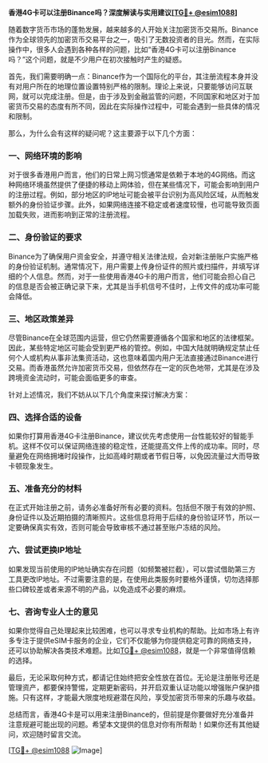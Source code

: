 **香港4G卡可以注册Binance吗？深度解读与实用建议[[TG💪+ @esim1088](https://t.me/s/esim1088)]**

随着数字货币市场的蓬勃发展，越来越多的人开始关注加密货币交易所。Binance作为全球领先的加密货币交易平台之一，吸引了无数投资者的目光。然而，在实际操作中，很多人会遇到各种各样的问题，比如“香港4G卡可以注册Binance吗？”这个问题，就是不少用户在初次接触时产生的疑惑。

首先，我们需要明确一点：Binance作为一个国际化的平台，其注册流程本身并没有对用户所在的地理位置设置特别严格的限制。理论上来说，只要能够访问互联网，就可以完成注册。但是，由于涉及到金融监管的问题，不同国家和地区对于加密货币交易的态度有所不同，因此在实际操作过程中，可能会遇到一些具体的情况和限制。

那么，为什么会有这样的疑问呢？这主要源于以下几个方面：

### **一、网络环境的影响**
对于很多香港用户而言，他们的日常上网习惯通常是依赖于本地的4G网络。而这种网络环境虽然提供了便捷的移动上网体验，但在某些情况下，可能会影响到用户的注册过程。例如，部分地区的IP地址可能会被平台识别为高风险区域，从而触发额外的身份验证步骤。此外，如果网络连接不稳定或者速度较慢，也可能导致页面加载失败，进而影响到正常的注册流程。

### **二、身份验证的要求**
Binance为了确保用户资金安全，并遵守相关法律法规，会对新注册账户实施严格的身份验证机制。通常情况下，用户需要上传身份证件的照片或扫描件，并填写详细的个人信息。然而，对于一些使用香港4G卡的用户而言，他们可能会担心自己的信息是否会被正确记录下来，尤其是当手机信号不佳时，上传文件的成功率可能会降低。

### **三、地区政策差异**
尽管Binance在全球范围内运营，但它仍然需要遵循各个国家和地区的法律框架。因此，某些特定地区可能会受到更严格的管控。例如，中国大陆就明确规定禁止任何个人或机构从事非法集资活动，这也意味着国内用户无法直接通过Binance进行交易。而香港虽然允许加密货币交易，但依然存在一定的灰色地带，尤其是在涉及跨境资金流动时，可能会面临更多的审查。

针对上述情况，我们不妨从以下几个角度来探讨解决方案：

### **四、选择合适的设备**
如果你打算用香港4G卡注册Binance，建议优先考虑使用一台性能较好的智能手机。这样不仅可以保证网络连接的稳定性，还能提高文件上传的成功率。同时，尽量避免在网络拥堵时段操作，比如高峰时期或者节假日等，以免因流量过大而导致卡顿现象发生。

### **五、准备充分的材料**
在正式开始注册之前，请务必准备好所有必要的资料。包括但不限于有效的护照、身份证件以及近期拍摄的清晰照片。这些信息将用于后续的身份验证环节，所以一定要确保真实有效，否则可能会导致审核不通过甚至账户冻结的风险。

### **六、尝试更换IP地址**
如果发现当前使用的IP地址确实存在问题（如频繁被拦截），可以尝试借助第三方工具更改IP地址。不过需要注意的是，在使用此类服务时要格外谨慎，切勿选择那些口碑较差或者来源不明的产品，以免造成不必要的麻烦。

### **七、咨询专业人士的意见**
如果你觉得自己处理起来比较困难，也可以寻求专业机构的帮助。比如市场上有许多专注于提供eSIM卡服务的企业，它们不仅能够为你提供稳定可靠的网络支持，还可以协助解决各类技术难题。比如[TG💪+ @esim1088](https://t.me/s/esim1088)，就是一个非常值得信赖的选择。

最后，无论采取何种方式，都请记住始终把安全性放在首位。无论是注册账号还是管理资产，都要保持警惕，定期更新密码，并开启双重认证功能以增强账户保护措施。只有这样，才能最大限度地规避潜在风险，享受加密货币带来的乐趣与收益。

总结而言，香港4G卡是可以用来注册Binance的，但前提是你要做好充分准备并注意规避可能出现的问题。希望本文提供的信息对你有所帮助！如果你还有其他疑问，欢迎随时留言交流。

[[TG💪+ @esim1088](https://t.me/s/esim1088) ![Image](https://i.postimg.cc/4NQfJmqS/Snipaste-2025-05-13-00-14-12.png)]